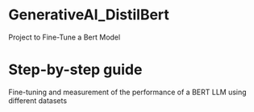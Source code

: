 # GenerativeAI_DistilBert
Project to Fine-Tune a Bert Model

# Step-by-step guide
Fine-tuning and measurement of the performance of a BERT LLM using different datasets
